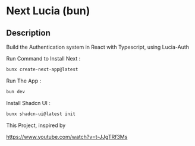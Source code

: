 # Next Lucia (bun)

## Description

Build the Authentication system in React with Typescript, using Lucia-Auth

Run Command to Install Next :

```bash
bunx create-next-app@latest
```

Run The App :

```bash
bun dev
```

Install Shadcn UI :

```bash
bunx shadcn-ui@latest init
```

This Project, inspired by 

<https://www.youtube.com/watch?v=t-JJgTRf3Ms>

